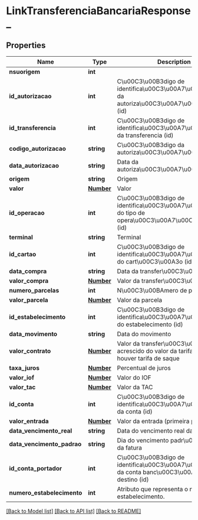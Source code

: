 # LinkTransferenciaBancariaResponse_

## Properties
Name | Type | Description | Notes
------------ | ------------- | ------------- | -------------
**nsuorigem** | **int** |  | [optional] 
**id_autorizacao** | **int** | C\u00C3\u00B3digo de identifica\u00C3\u00A7\u00C3\u00A3o da autoriza\u00C3\u00A7\u00C3\u00A3o (id) | [optional] 
**id_transferencia** | **int** | C\u00C3\u00B3digo de identifica\u00C3\u00A7\u00C3\u00A3o da transferencia (id) | [optional] 
**codigo_autorizacao** | **string** | C\u00C3\u00B3digo da autoriza\u00C3\u00A7\u00C3\u00A3o | [optional] 
**data_autorizacao** | **string** | Data da autoriza\u00C3\u00A7\u00C3\u00A3o | [optional] 
**origem** | **string** | Origem | [optional] 
**valor** | [**Number**](Number.md) | Valor | [optional] 
**id_operacao** | **int** | C\u00C3\u00B3digo de identifica\u00C3\u00A7\u00C3\u00A3o do tipo de opera\u00C3\u00A7\u00C3\u00A3o (id) | [optional] 
**terminal** | **string** | Terminal | [optional] 
**id_cartao** | **int** | C\u00C3\u00B3digo de identifica\u00C3\u00A7\u00C3\u00A3o do cart\u00C3\u00A3o (id) | [optional] 
**data_compra** | **string** | Data da transfer\u00C3\u00AAncia | [optional] 
**valor_compra** | [**Number**](Number.md) | Valor da transfer\u00C3\u00AAncia | [optional] 
**numero_parcelas** | **int** | N\u00C3\u00BAmero de parcelas | [optional] 
**valor_parcela** | [**Number**](Number.md) | Valor da parcela | [optional] 
**id_estabelecimento** | **int** | C\u00C3\u00B3digo de identifica\u00C3\u00A7\u00C3\u00A3o do estabelecimento (id) | [optional] 
**data_movimento** | **string** | Data do movimento | [optional] 
**valor_contrato** | [**Number**](Number.md) | Valor da transfer\u00C3\u00AAncia acrescido do valor da tarifa de saque se houver tarifa de saque | [optional] 
**taxa_juros** | [**Number**](Number.md) | Percentual de juros | [optional] 
**valor_iof** | [**Number**](Number.md) | Valor do IOF | [optional] 
**valor_tac** | [**Number**](Number.md) | Valor da TAC | [optional] 
**id_conta** | **int** | C\u00C3\u00B3digo de identifica\u00C3\u00A7\u00C3\u00A3o da conta (id) | [optional] 
**valor_entrada** | [**Number**](Number.md) | Valor da entrada (primeira parcela) | [optional] 
**data_vencimento_real** | **string** | Data do vencimento real da fatura | [optional] 
**data_vencimento_padrao** | **string** | Dia do vencimento padr\u00C3\u00A3o da fatura | [optional] 
**id_conta_portador** | **int** | C\u00C3\u00B3digo de identifica\u00C3\u00A7\u00C3\u00A3o da conta banc\u00C3\u00A1ria de destino (id) | [optional] 
**numero_estabelecimento** | **int** | Atributo que representa o numero do estabelecimento. | [optional] 

[[Back to Model list]](../README.md#documentation-for-models) [[Back to API list]](../README.md#documentation-for-api-endpoints) [[Back to README]](../README.md)


